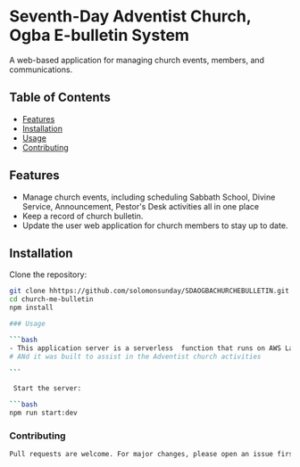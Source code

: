 # Seventh-Day Adventist Church, Ogba E-bulletin System

A web-based application for managing church events, members, and communications.

## Table of Contents

- [Features](#features)
- [Installation](#installation)
- [Usage](#usage)
- [Contributing](#contributing)

## Features

- Manage church events, including scheduling Sabbath School, Divine Service, Announcement, Pestor's Desk activities all in one place
- Keep a record of church bulletin.
- Update the user web application for church members to stay up to date.

## Installation

Clone the repository:

````bash
git clone hhttps://github.com/solomonsunday/SDAOGBACHURCHEBULLETIN.git
cd church-me-bulletin
npm install

### Usage

```bash
- This application server is a serverless  function that runs on AWS Lambda.  It uses NestJS  as its framework. The frontend is built using NestJs v14 with ContextAPI for state management.
# ANd it was built to assist in the Adventist church activities

```

 Start the server:

```bash
npm run start:dev

````

### Contributing

```bash
Pull requests are welcome. For major changes, please open an issue first to discuss what you would love to inprove on.

```
